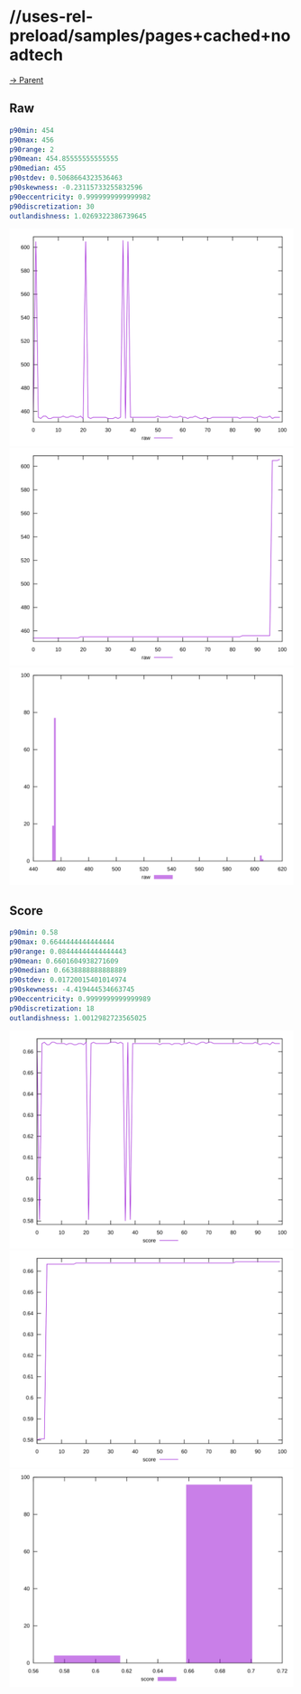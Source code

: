 
# //uses-rel-preload/samples/pages+cached+noadtech

[→ Parent](../..)


## Raw


```yaml
p90min: 454
p90max: 456
p90range: 2
p90mean: 454.85555555555555
p90median: 455
p90stdev: 0.5068664323536463
p90skewness: -0.23115733255832596
p90eccentricity: 0.9999999999999982
p90discretization: 30
outlandishness: 1.0269322386739645

```

![PLOT: raw-values](./raw/values.svg)![PLOT: raw-sorted](./raw/sorted.svg)![PLOT: raw-histogram](./raw/histogram.svg)
## Score


```yaml
p90min: 0.58
p90max: 0.6644444444444444
p90range: 0.08444444444444443
p90mean: 0.6601604938271609
p90median: 0.6638888888888889
p90stdev: 0.01720015401014974
p90skewness: -4.419444534663745
p90eccentricity: 0.9999999999999989
p90discretization: 18
outlandishness: 1.0012982723565025

```

![PLOT: score-values](./score/values.svg)![PLOT: score-sorted](./score/sorted.svg)![PLOT: score-histogram](./score/histogram.svg)